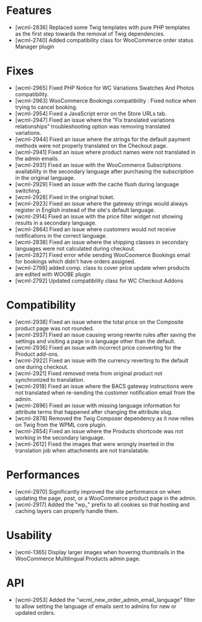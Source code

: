 # Features
* [wcml-2836] Replaced some Twig templates with pure PHP templates as the first step towards the removal of Twig dependencies.
* [wcml-2740] Added compatibility class for WooCommerce order status Manager plugin

# Fixes
* [wcml-2965] Fixed PHP Notice for WC Variations Swatches And Photos compatibility.
* [wcml-2963] WooCommerce Bookings compatibility : Fixed notice when trying to cancel booking.
* [wcml-2954] Fixed a JavaScript error on the Store URLs tab.
* [wcml-2947] Fixed an issue where the "Fix translated variations relationships" troubleshooting option was removing translated variations.
* [wcml-2944] Fixed an issue where the strings for the default payment methods were not properly translated on the Checkout page.
* [wcml-2941] Fixed an issue where product names were not translated in the admin emails.
* [wcml-2931] Fixed an issue with the WooCommerce Subscriptions availability in the secondary language after purchasing the subscription in the original language.
* [wcml-2929] Fixed an issue with the cache flush during language switching.
* [wcml-2928] Fixed in the original ticket.
* [wcml-2923] Fixed an issue where the gateway strings would always register in English instead of the site's default language.
* [wcml-2914] Fixed an issue with the price filter widget not showing results in a secondary language.
* [wcml-2864] Fixed an issue where customers would not receive notifications in the correct language.
* [wcml-2838] Fixed an issue where the shipping classes in secondary languages were not calculated during checkout.
* [wcml-2827] Fixed error while sending WooCoomerce Bookings email for bookings which didn't have orders assigned.
* [wcml-2798] added comp. class to cover price update when products are edited with WOOBE plugin
* [wcml-2792] Updated compatibility class for WC Checkout Addons

# Compatibility
* [wcml-2938] Fixed an issue where the total price on the Composite product page was not rounded.
* [wcml-2937] Fixed an issue causing wrong rewrite rules after saving the settings and visiting a page in a language other than the default.
* [wcml-2936] Fixed an issue with incorrect price converting for the Product add-ons.
* [wcml-2922] Fixed an issue with the currency reverting to the default one during checkout.
* [wcml-2921] Fixed removed meta from original product not synchronized to translation.
* [wcml-2918] Fixed an issue where the BACS gateway instructions were not translated when re-sending the customer notification email from the admin.
* [wcml-2896] Fixed an issue with missing language information for attribute terms that happened after changing the attribute slug.
* [wcml-2878] Removed the Twig Composer dependency as it now relies on Twig from the WPML core plugin.
* [wcml-2854] Fixed an issue where the Products shortcode was not working in the secondary language.
* [wcml-2612] Fixed the images that were wrongly inserted in the translation job when attachments are not translatable.

# Performances
* [wcml-2970] Significantly improved the site performance on when updating the page, post, or a WooCommerce product page in the admin.
* [wcml-2917] Added the "wp_" prefix to all cookies so that hosting and caching layers can properly handle them.

# Usability
* [wcml-1365] Display larger images when hovering thumbnails in the WooCommerce Multilingual Products admin page.

# API
* [wcml-2953] Added the "wcml_new_order_admin_email_language" filter to allow setting the language of emails sent to admins for new or updated orders.